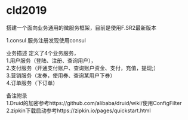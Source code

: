 # cld2019
搭建一个面向业务通用的微服务框架，目前是使用F.SR2最新版本

1.consul
服务注册发现使用consul










业务描述
定义了4个业务服务，  
1.用户服务（登陆、注册、查询用户），  
2.支付服务（开通支付账户、查询账户资金、支付，充值，提现;）  
3.营销服务（发券，使用券、查询某用户下券）  
4.订单服务（下订单）  
  
备注附录  
1.Druid的加密参考https://github.com/alibaba/druid/wiki/使用ConfigFilter  
2.zipkin下载启动参考https://zipkin.io/pages/quickstart.html